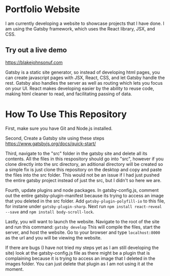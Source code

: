 # Portfolio Website
I am currently developing a website to showcase projects that I have done. I am using the Gatsby framework, which uses the React library, JSX, and CSS.

## Try out a live demo
https://blakejohnsonuf.com

Gatsby is a static site generator, so instead of developing html pages, you can create javascript pages with JSX, React, CSS, and let Gatsby handle the rest. Gatsby also handles the server as well as routing which lets you focus on your UI. React makes developing easier by the ability to reuse code, making html cleaner to read, and facilitating passing of data.  

# How To Use This Repository
First, make sure you have Git and Node.js installed. 

Second, Create a Gatsby site using these steps https://www.gatsbyjs.org/docs/quick-start/

Third, navigate to the "src" folder in the gatsby site and delete all its contents. All the files in this respository should go into "src", however if you clone directly into the src directory, an aditional directory will be created so a simple fix is just clone this repository on the desktop and copy and paste the files into the src folder. This would not be an issue if I had just pushed the entire gatsby project instead of just the src, but I didn't so here we are.

Fourth, update plugins and node packages. In gatsby-config.js, comment out the entire gatsby-plugin-manifest because its trying to access an image that you deleted in the src folder. Add `gatsby-plugin-polyfill-io` to this file, for instane under `gatsby-plugin-sharp`. Next run `npm install react-reveal --save` and `npm install body-scroll-lock`.

Lastly, you will want to launch the website. Navigate to the root of the site and run this command: `gatsby develop`  This will compile the files, start the server, and host the website. Go to your browser and type `localhost:8000` as the url and you will be viewing the website.

If there are bugs (I have not tried my steps yet as I am still developing the site) look at the gatsby-config.js file as there might be a plugin that is complaining because it is trying to access an image that I deleted in the images folder. You can just delete that plugin as I am not using it at the moment. 
